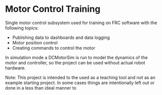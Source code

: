 # Motor Control Training

Single motor control subsystem used for training on FRC software with the following topics:

- Publishing data to dashboards and data logging
- Motor position control
- Creating commands to control the motor

In simulation mode a DCMotorSim is run to model the dynamics of the motor and controller, so the project can be used without actual robot hardware.

Note: This project is intended to the used as a teaching tool and not as an example starting project. In some cases things are intentionally left out or done in a less than ideal manner to
